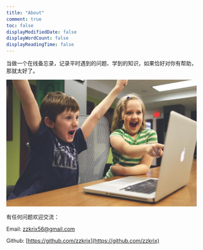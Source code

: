 ```yaml
---
title: "About"
comment: true
toc: false
displayModifiedDate: false
displayWordCount: false
displayReadingTime: false
---
```


当做一个在线备忘录，记录平时遇到的问题、学到的知识，如果恰好对你有帮助，那就太好了。

![eureka](https://raw.githubusercontent.com/zzkrix/blog-images/main/assets/2024-01-22-14-51-MgyDly.jpg)

有任何问题欢迎交流：

Email: [zzkrix56@gmail.com](mailto:zzkrix56@gmail.com)

Github: [https://github.com/zzkrix](https://github.com/zzkrix)
